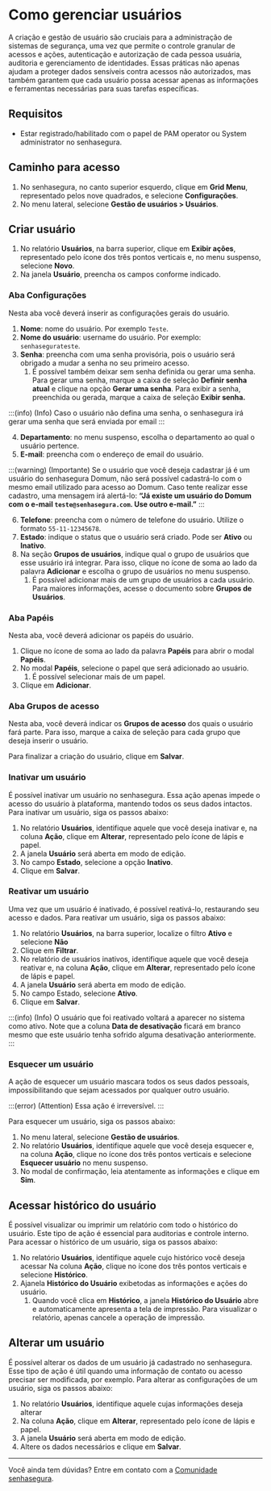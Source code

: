 # Como gerenciar usuários

A criação e gestão de usuário são cruciais para a administração de sistemas de segurança, uma vez que permite o controle granular de acessos e ações, autenticação e autorização de cada pessoa usuária, auditoria e gerenciamento de identidades. Essas práticas não apenas ajudam a proteger dados sensíveis contra acessos não autorizados, mas também garantem que cada usuário possa acessar apenas as informações e ferramentas necessárias para suas tarefas específicas.

## Requisitos
- Estar registrado/habilitado com o papel de PAM operator ou System administrator no senhasegura.

## Caminho para acesso

1. No senhasegura, no canto superior esquerdo, clique em **Grid Menu**, representado pelos nove quadrados, e selecione **Configurações**.
2. No menu lateral, selecione **Gestão de usuários > Usuários**.

## Criar usuário

1. No relatório **Usuários**, na barra superior, clique em **Exibir ações**, representado pelo ícone dos três pontos verticais e, no menu suspenso, selecione **Novo**.
2. Na janela **Usuário**, preencha os campos conforme indicado.

### Aba Configurações
Nesta aba você deverá inserir as configurações gerais do usuário.

1. **Nome**: nome do usuário. Por exemplo `Teste`.
2. **Nome do usuário**: username do usuário. Por exemplo: `senhasegurateste`.
3. **Senha**: preencha com uma senha provisória, pois o usuário será obrigado a mudar a senha no seu primeiro acesso.
    1. É possível também deixar sem senha definida ou gerar uma senha. Para gerar uma senha, marque a caixa de seleção **Definir senha atual** e clique na opção **Gerar uma senha**. Para exibir a senha, preenchida ou gerada, marque a caixa de seleção **Exibir senha.**

:::(info) (Info)
Caso o usuário não defina uma senha, o senhasegura irá gerar uma senha que será enviada por email
:::

4. **Departamento**: no menu suspenso, escolha o departamento ao qual o usuário pertence.
5. **E-mail**: preencha com o endereço de email do usuário.

:::(warning) (Importante)
Se o usuário que você deseja cadastrar já é um usuário do senhasegura Domum, não será possível cadastrá-lo com o mesmo email utilizado para acesso ao Domum. Caso tente realizar esse cadastro, uma mensagem irá alertá-lo: **“Já existe um usuário do Domum com o e-mail `teste@senhasegura.com`. Use outro e-mail.”**
:::

6. **Telefone**: preencha com o número de telefone do usuário. Utilize o formato `55-11-12345678`.
7. **Estado**: indique o status que o usuário será criado. Pode ser **Ativo** ou **Inativo**.
8. Na seção **Grupos de usuários**, indique qual o grupo de usuários que esse usuário irá integrar. Para isso, clique no ícone de soma ao lado da palavra **Adicionar** e escolha o grupo de usuários no menu suspenso.
    1. É possível adicionar mais de um grupo de usuários a cada usuário. Para maiores informações, acesse o documento sobre **Grupos de Usuários**.

### Aba Papéis
Nesta aba, você deverá adicionar os papéis do usuário.

1. Clique no ícone de soma ao lado da palavra **Papéis** para abrir o modal **Papéis**.
2.  No modal **Papéis**, selecione o papel que será adicionado ao usuário.
    1. É possível selecionar mais de um papel.
3. Clique em **Adicionar**.

### Aba Grupos de acesso
Nesta aba, você deverá indicar os **Grupos de acesso** dos quais o usuário fará parte. Para isso, marque a caixa de seleção para cada grupo que deseja inserir o usuário.

Para finalizar a criação do usuário, clique em **Salvar**.

### Inativar um usuário
É possível inativar um usuário no senhasegura. Essa ação apenas impede o acesso do usuário à plataforma, mantendo todos os seus dados intactos. Para inativar um usuário, siga os passos abaixo:

1. No relatório **Usuários**, identifique aquele que você deseja inativar e, na coluna **Ação**, clique em **Alterar**, representado pelo ícone de lápis e papel.
2. A janela **Usuário** será aberta em modo de edição.
3. No campo **Estado**, selecione a opção **Inativo**.
4. Clique em **Salvar**.

### Reativar um usuário
Uma vez que um usuário é inativado, é possível reativá-lo, restaurando seu  acesso e dados. Para reativar um usuário, siga os passos abaixo:

1. No relatório **Usuários**, na barra superior, localize o filtro **Ativo** e selecione **Não** 
2. Clique em **Filtrar**.
3. No relatório de usuários inativos, identifique aquele que você deseja reativar e, na coluna **Ação**, clique em **Alterar**, representado pelo ícone de lápis e papel.
4. A janela **Usuário** será aberta em modo de edição.
5. No campo Estado, selecione **Ativo**.
6. Clique em **Salvar**.

:::(info) (Info)
O usuário que foi reativado voltará a aparecer no sistema como ativo. Note que a coluna **Data de desativação** ficará em branco mesmo que este usuário tenha sofrido alguma desativação anteriormente.
:::

### Esquecer um usuário
A ação de esquecer um usuário mascara todos os seus dados pessoais, impossibilitando que sejam acessados por qualquer outro usuário.

:::(error) (Attention)
Essa ação é irreversível.
:::

Para esquecer um usuário, siga os passos abaixo:

1. No menu lateral, selecione **Gestão de usuários**.
2. No relatório **Usuários**, identifique aquele que você deseja esquecer e, na coluna **Ação**, clique no ícone dos três pontos verticais e selecione **Esquecer usuário** no menu suspenso.
3. No modal de confirmação, leia atentamente as informações e clique em **Sim**.


## Acessar histórico do usuário
É possível visualizar ou imprimir um relatório com todo o histórico do usuário. Este tipo de ação é essencial para auditorias e controle interno. Para acessar o histórico de um usuário, siga os passos abaixo:

1. No relatório **Usuários**, identifique aquele cujo histórico você deseja acessar Na coluna **Ação**, clique no ícone dos três pontos verticais e selecione **Histórico**.
2. Ajanela **Histórico do Usuário** exibetodas as informações e ações do usuário.
    1. Quando você clica em **Histórico**, a janela **Histórico do Usuário** abre e automaticamente apresenta a tela de impressão. Para visualizar o relatório, apenas cancele a operação de impressão.

## Alterar um usuário
É possível alterar os dados de um usuário já cadastrado no senhasegura. Esse tipo de ação é útil quando uma informação de contato ou acesso precisar ser modificada, por exemplo. Para alterar as configurações de um usuário, siga os passos abaixo:

1. No relatório **Usuários**, identifique aquele cujas informações  deseja alterar
2. Na coluna **Ação**, clique em **Alterar**, representado pelo ícone de lápis e papel.
3. A janela **Usuário** será aberta em modo de edição.
4. Altere os dados necessários e clique em **Salvar**.

***

Você ainda tem dúvidas? Entre em contato com a [Comunidade senhasegura](https://community.senhasegura.io/).
